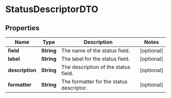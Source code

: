 

# StatusDescriptorDTO

## Properties

Name | Type | Description | Notes
------------ | ------------- | ------------- | -------------
**field** | **String** | The name of the status field. |  [optional]
**label** | **String** | The label for the status field. |  [optional]
**description** | **String** | The description of the status field. |  [optional]
**formatter** | **String** | The formatter for the status descriptor. |  [optional]



